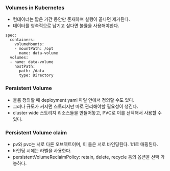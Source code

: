 ### Volumes in Kubernetes
- 컨테이너는 짧은 기간 동안만 존재하며 실행이 끝나면 제거된다.
- 데이터를 영속적으로 남기고 싶다면 볼륨을 사용해야한다.
```
spec:
  containers:
    volumeMounts:
    - mountPath: /opt
      name: data-volume
  volumes:
  - name: data-volume
    hostPath:
      path: /data
      type: Directory
```
### Persistent Volume
- 볼륨 정의할 때 deployment yaml 파일 안에서 정의할 수도 있다.
- 그러나 규모가 커지면 스토리지만 따로 관리해야할 필요성이 생긴다.
- cluster wide 스토리지 리소스들을 만들어놓고, PVC로 이를 선택해서 사용할 수 있다.

### Persistent Volume claim
- pv와 pvc는 서로 다른 오브젝트이며, 이 둘은 서로 바인딩된다. 1:1로 매핑된다.
- 바인딩 시에는 라벨을 사용한다.
- persistentVolumeReclaimPolicy: retain, delete, recycle 등의 옵션을 선택 가능하다. 
